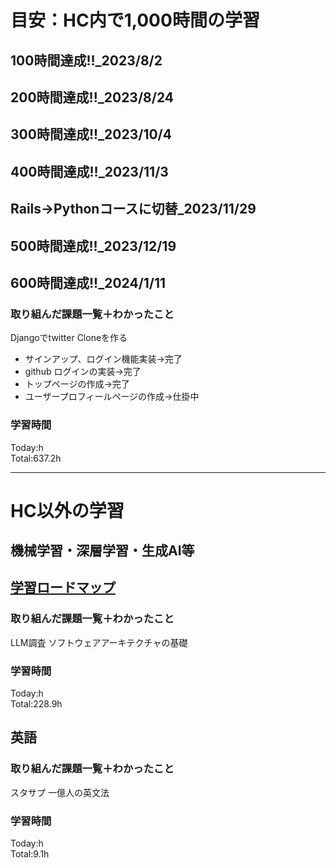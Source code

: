 # 目安：HC内で1,000時間の学習
## 100時間達成!!_2023/8/2
## 200時間達成!!_2023/8/24
## 300時間達成!!_2023/10/4
## 400時間達成!!_2023/11/3
## Rails→Pythonコースに切替_2023/11/29
## 500時間達成!!_2023/12/19
## 600時間達成!!_2024/1/11

### 取り組んだ課題一覧＋わかったこと
Djangoでtwitter Cloneを作る
- サインアップ、ログイン機能実装→完了
- github ログインの実装→完了
- トップページの作成→完了
- ユーザープロフィールページの作成→仕掛中

### 学習時間
Today:h<br>
Total:637.2h

------------------------------------------
# HC以外の学習
## 機械学習・深層学習・生成AI等
## [学習ロードマップ](https://github.com/sousou1216/machine_learning/tree/main)
### 取り組んだ課題一覧＋わかったこと
LLM調査
ソフトウェアアーキテクチャの基礎

### 学習時間
Today:h<br>
Total:228.9h

## 英語
### 取り組んだ課題一覧＋わかったこと
スタサプ
一億人の英文法

### 学習時間
Today:h<br>
Total:9.1h
